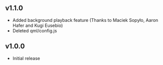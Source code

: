 ## v1.1.0
- Added background playback feature (Thanks to Maciek Sopyło, Aaron Hafer and Kugi Eusebio)
- Deleted qml/config.js

## v1.0.0
- Initial release
